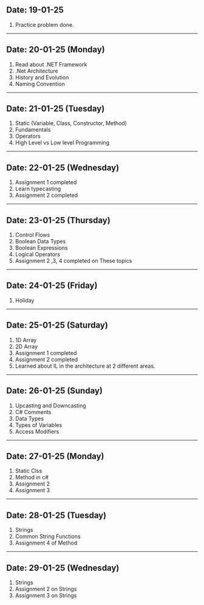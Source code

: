 Date: 19-01-25
-------------- 
1. Practice problem done.

***************************************************************************

Date: 20-01-25 (Monday)
-----------------------
1. Read about .NET Framework
2. .Net Architecture
3. History and Evolution
4. Naming Convention

***************************************************************************

Date: 21-01-25 (Tuesday)
-----------------------
1. Static (Variable, Class, Constructor, Method)
2. Fundamentals
3. Operators
4. High Level vs Low level Programming

****************************************************************************

Date: 22-01-25 (Wednesday)
--------------------------
1. Assignment 1 completed 
2. Learn typecasting
3. Assignment 2 completed 

****************************************************************************

Date: 23-01-25 (Thursday)
--------------------------
1. Control Flows
2. Boolean Data Types
3. Boolean Expressions
4. Logical Operators
5. Assignment 2 ,3, 4 completed on These topics  

****************************************************************************

Date: 24-01-25 (Friday)
--------------------------
1. Holiday

****************************************************************************

Date: 25-01-25 (Saturday)
--------------------------
1. 1D Array
2. 2D Array
3. Assignment 1 completed   
4. Assignment 2 completed
5. Learned about IL in the architecture at 2 different areas.

****************************************************************************

Date: 26-01-25 (Sunday)
--------------------------
1. Upcasting and Downcasting
2. C# Comments
3. Data Types
4. Types of Variables 
5. Access Modifiers

****************************************************************************

Date: 27-01-25 (Monday)  
--------------------------
1. Static Clss
2. Method in c#
3. Assignment 2
4. Assignment 3

****************************************************************************

Date: 28-01-25 (Tuesday)  
--------------------------
1. Strings
2. Common String Functions
3. Assignment 4 of Method

****************************************************************************

Date: 29-01-25 (Wednesday)  
--------------------------
1. Strings
2. Assignment 2 on Strings
3. Assignment 3 on Strings
